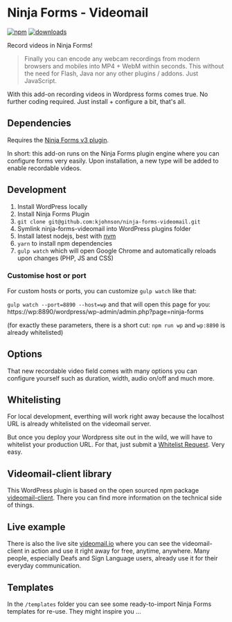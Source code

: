 # Ninja Forms - Videomail

[![npm][npm-image]][npm-url]
[![downloads][downloads-image]][downloads-url]

[npm-image]: https://img.shields.io/npm/v/ninja-forms-videomail.svg?style=flat
[npm-url]: https://npmjs.org/package/ninja-forms-videomail

[downloads-image]: https://img.shields.io/npm/dm/ninja-forms-videomail.svg?style=flat
[downloads-url]: https://npmjs.com/package/ninja-forms-videomail

Record videos in Ninja Forms!

> Finally you can encode any webcam recordings from modern browsers and mobiles into MP4 + WebM within seconds. This without the need for Flash, Java nor any other plugins / addons. Just JavaScript.

With this add-on recording videos in Wordpress forms comes true. No further coding required. Just install + configure a bit, that's all.

## Dependencies

Requires the [Ninja Forms v3 plugin](https://github.com/wpninjas/ninja-forms).

In short: this add-on runs on the Ninja Forms plugin engine where you can configure forms very easily. Upon installation, a new type will be added to enable recordable videos.

## Development

1. Install WordPress locally
2. Install Ninja Forms Plugin
3. `git clone git@github.com:kjohnson/ninja-forms-videomail.git`
4. Symlink ninja-forms-videomail into WordPress plugins folder
4. Install latest nodejs, best with [nvm](https://github.com/creationix/nvm)
5. `yarn` to install npm dependencies
6. `gulp watch` which will open Google Chrome and automatically reloads upon changes (PHP, JS and CSS)

### Customise host or port

For custom hosts or ports, you can customize `gulp watch` like that:

`gulp watch --port=8890 --host=wp` and that will open this page for you:
https://wp:8890/wordpress/wp-admin/admin.php?page=ninja-forms

(for exactly these parameters, there is a short cut: `npm run wp` and `wp:8890` is already whitelisted)

## Options

That new recordable video field comes with many options you can configure yourself such as duration, width, audio on/off and much more.

## Whitelisting

For local development, everthing will work right away because the localhost URL is already whitelisted on the videomail server.

But once you deploy your Wordpress site out in the wild, we will have to whitelist your production URL. For that, just submit a [Whitelist Request](https://videomail.io/whitelist). Very easy.

## Videomail-client library

This WordPress plugin is based on the open sourced npm package [videomail-client](https://github.com/binarykitchen/videomail-client). There you can find more information on the technical side of things.

## Live example

There is also the live site [videomail.io](https://videomail.io) where you can see the videomail-client in action and use it right away for free, anytime, anywhere. Many people, especially Deafs and Sign Language users, already use it for their everyday communication.

## Templates

In the `/templates` folder you can see some ready-to-import Ninja Forms templates for re-use. They might inspire you ...
